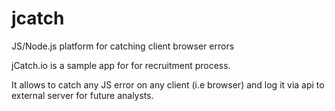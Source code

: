 # jcatch
JS/Node.js platform for catching client browser errors

jCatch.io is a sample app for for recruitment process.

It allows to catch any JS error on any client (i.e browser) and log it via api to external server for future analysts.
